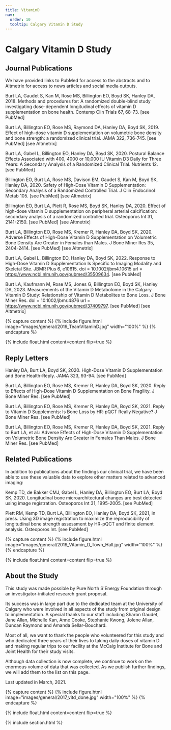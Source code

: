 ```yaml
---
title: VitaminD
nav:
  order: 10
  tooltip: Calgary Vitamin D Study
---
```

# Calgary Vitamin D Study

## Journal Publications
We have provided links to PubMed for access to the abstracts and to Altmetrix for access to news articles and social media outputs.

Burt LA, Gaudet S, Kan M, Rose MS, Billington EO, Boyd SK, Hanley DA, 2018. Methods and procedures for: A randomized double-blind study investigating dose-dependent longitudinal effects of vitamin D supplementation on bone health. Contemp Clin Trials 67, 68-73. [see PubMed]

Burt LA, Billington EO, Rose MS, Raymond DA, Hanley DA, Boyd SK, 2019. Effect of high-dose vitamin D supplementation on volumetric bone density and bone strength: a randomized clinical trial. JAMA 322, 736-745.  [see PubMed] [see Altmetrix]

Burt LA, Gabel L, Billington EO, Hanley DA, Boyd SK, 2020. Postural Balance Effects Associated with 400, 4000 or 10,000 IU Vitamin D3 Daily for Three Years: A Secondary Analysis of a Randomized Clinical Trial. Nutrients 12. [see PubMed]

Billington EO, Burt LA, Rose MS, Davison EM, Gaudet S, Kan M, Boyd SK, Hanley DA, 2020. Safety of High-Dose Vitamin D Supplementation: Secondary Analysis of a Randomized Controlled Trial. J Clin Endocrinol Metab 105. [see PubMed] [see Altmetrix]

Billington EO, Burt LA, Plett R, Rose MS, Boyd SK, Hanley DA, 2020. Effect of high-dose vitamin D supplementation on peripheral arterial calcification: secondary analysis of a randomized controlled trial. Osteoporos Int 31, 2141-2150. [see PubMed] [see Altmetrix]

Burt LA, Billington EO, Rose MS, Kremer R, Hanley DA, Boyd SK, 2020. Adverse Effects of High-Dose Vitamin D Supplementation on Volumetric Bone Density Are Greater in Females than Males. J Bone Miner Res 35, 2404-2414. [see PubMed] [see Altmetrix]

Burt LA, Gabel L, Billington EO, Hanley DA, Boyd SK, 2022. Response to High-Dose Vitamin D Supplementation Is Specific to Imaging Modality and Skeletal Site. JBMR Plus 6, e10615. doi = 10.1002/jbm4.10615 url = https://www.ncbi.nlm.nih.gov/pubmed/35509634. [see PubMed]

Burt LA, Kaufmann M, Rose MS, Jones G, Billington EO, Boyd SK, Hanley DA, 2023. Measurements of the Vitamin D Metabolome in the Calgary Vitamin D Study: Relationship of Vitamin D Metabolites to Bone Loss. J Bone Miner Res. doi = 10.1002/jbmr.4876 url = https://www.ncbi.nlm.nih.gov/pubmed/37409797. [see PubMed]  [see Altmetrix]

{% capture content %}
  {%
    include figure.html
    image="images/general/2019_TeamVitaminD.jpg"
    width="100%"
  %}
{% endcapture %}

{%
  include float.html
  content=content
  flip=true
%}

## Reply Letters

Hanley DA, Burt LA, Boyd SK, 2020. High-Dose Vitamin D Supplementation and Bone Health-Reply. JAMA 323, 93-94. [see PubMed]

Burt LA, Billington EO, Rose MS, Kremer R, Hanley DA, Boyd SK, 2020. Reply to Effects of High-Dose Vitamin D Supplementation on Bone Fragility. J Bone Miner Res. [see PubMed]

Burt LA, Billington EO, Rose MS, Kremer R, Hanley DA, Boyd SK, 2021. Reply to Vitamin D Supplements: Is Bone Loss by HR-pQCT Really Negative? J Bone Miner Res. [see PubMed]

Burt LA, Billington EO, Rose MS, Kremer R, Hanley DA, Boyd SK, 2021. Reply to Burt LA, et al.: Adverse Effects of High-Dose Vitamin D Supplementation on Volumetric Bone Density Are Greater in Females Than Males. J Bone Miner Res. [see PubMed]

## Related Publications

In addition to publications about the findings our clinical trial, we have been able to use these valuable data to explore other matters related to advanced imaging:

Kemp TD, de Bakker CMJ, Gabel L, Hanley DA, Billington EO, Burt LA, Boyd SK, 2020. Longitudinal bone microarchitectural changes are best detected using image registration. Osteoporos Int 31, 1995-2005. [see PubMed]

Plett RM, Kemp TD, Burt LA, Billington EO, Hanley DA, Boyd SK, 2021, in press. Using 3D image registration to maximize the reproducibility of longitudinal bone strength assessment by HR-pQCT and finite element analysis. Osteoporos Int. [see PubMed]

{% capture content %}
  {%
    include figure.html
    image="images/general/2019_Vitamin_D_Town_Hall.jpg"
    width="100%"
  %}
{% endcapture %}

{%
  include float.html
  content=content
  flip=true
%}

## About the Study

This study was made possible by Pure North S'Energy Foundation through an investigator-initiated research grant proposal.

Its success was in large part due to the dedicated team at the University of Calgary who were involved in all aspects of the study from original design to implementation. A special thanks to our staff including Sharon Gaudet, Jane Allan, Michelle Kan, Anne Cooke, Stephanie Kwong, Jolene Allan, Duncan Raymond and Amanda Sellar-Bouchard.

Most of all, we want to thank the people who volunteered for this study and who dedicated three years of their lives to taking daily doses of vitamin D and making regular trips to our facility at the McCaig Institute for Bone and Joint Health for their study visits.

Although data collection is now complete, we continue to work on the enormous volume of data that was collected. As we publish further findings, we will add them to the list on this page.

Last updated in March, 2021.

{% capture content %}
  {%
    include figure.html
    image="images/general/2017_vitd_done.jpg"
    width="100%"
  %}
{% endcapture %}

{%
  include float.html
  content=content
  flip=true
%}

{% include section.html %}